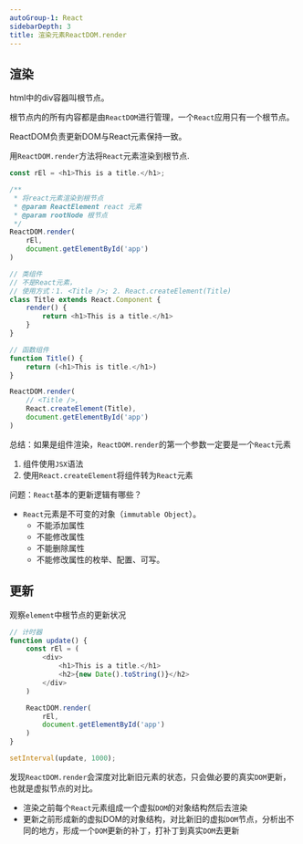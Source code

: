 ```yaml
---
autoGroup-1: React
sidebarDepth: 3
title: 渲染元素ReactDOM.render
---
```


## 渲染
html中的div容器叫根节点。

根节点内的所有内容都是由`ReactDOM`进行管理，一个`React`应用只有一个根节点。

ReactDOM负责更新DOM与React元素保持一致。

用`ReactDOM.render`方法将`React`元素渲染到根节点.
```javascript
const rEl = <h1>This is a title.</h1>;

/**
 * 将react元素渲染到根节点
 * @param ReactElement react 元素
 * @param rootNode 根节点
 */
ReactDOM.render(
    rEl,
    document.getElementById('app')
)
```
```javascript
// 类组件
// 不是React元素，
// 使用方式：1. <Title />; 2. React.createElement(Title) 
class Title extends React.Component {
    render() {
        return <h1>This is a title.</h1>
    }
}

// 函数组件
function Title() {
    return (<h1>This is title.</h1>)
}

ReactDOM.render(
    // <Title />,
    React.createElement(Title),
    document.getElementById('app')
)
```
总结：如果是组件渲染，`ReactDOM.render`的第一个参数一定要是一个`React`元素
1. 组件使用`JSX`语法
2. 使用`React.createElement`将组件转为`React`元素

问题：`React`基本的更新逻辑有哪些？
- `React`元素是不可变的对象（`immutable Object`）。
  - 不能添加属性
  - 不能修改属性
  - 不能删除属性
  - 不能修改属性的枚举、配置、可写。

## 更新
观察`element`中根节点的更新状况
```javascript
// 计时器
function update() {
    const rEl = (
        <div>
            <h1>This is a title.</h1>
            <h2>{new Date().toString()}</h2>
        </div>
    )

    ReactDOM.render(
        rEl,
        document.getElementById('app')
    )
}

setInterval(update, 1000);
```
发现`ReactDOM.render`会深度对比新旧元素的状态，只会做必要的真实`DOM`更新，也就是虚拟节点的对比。
- 渲染之前每个`React`元素组成一个虚拟`DOM`的对象结构然后去渲染
- 更新之前形成新的虚拟DOM的对象结构，对比新旧的虚拟`DOM`节点，分析出不同的地方，形成一个`DOM`更新的补丁，打补丁到真实`DOM`去更新

